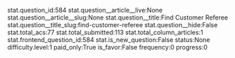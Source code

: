 stat.question_id:584
stat.question__article__live:None
stat.question__article__slug:None
stat.question__title:Find Customer Referee
stat.question__title_slug:find-customer-referee
stat.question__hide:False
stat.total_acs:77
stat.total_submitted:113
stat.total_column_articles:1
stat.frontend_question_id:584
stat.is_new_question:False
status:None
difficulty.level:1
paid_only:True
is_favor:False
frequency:0
progress:0
